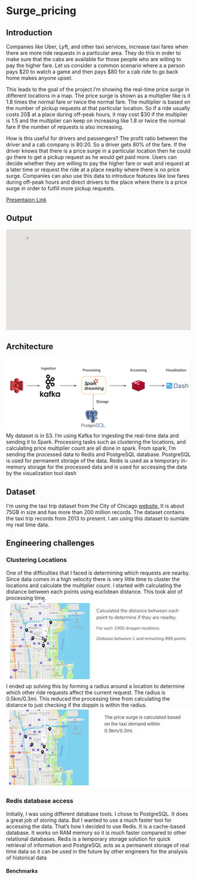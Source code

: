 # Surge_pricing

## Introduction

Companies like Uber, Lyft, and other taxi services, increase taxi fares when there are more ride requests in a particular area. They do this in order to make sure that the cabs are available for those people who are willing to pay the higher fare. Let us consider a common scenario where a a person pays $20 to watch a game and then pays $80 for a cab ride to go back home makes anyone upset.

This leads to the goal of the project.I’m showing the real-time price surge in different locations in a map. The price surge is shown as a multiplier like is it 1.8 times the normal fare or twice the normal fare. The multiplier is based on the number of pickup requests at that particular location.
So if a ride usually costs 20$ at a place during off-peak hours, it may cost $30 if the multiplier is 1.5 and the multiplier can keep on increasing like 1.8 or twice the normal fare if the number of requests is also increasing.

How is this useful for drivers and passengers?
The profit ratio between the driver and a cab company is 80:20. So a driver gets 80% of the fare. If the driver knows that there is a price surge in a particular location then he could go there to get a pickup request as he would get paid more.
Users can decide whether they are willing to pay the higher fare or wait and request at a later time or request the ride at a place nearby where there is no price surge.
Companies can also use this data to introduce features like low fares during off-peak hours and direct drivers to the place where there is a price surge in order to fulfill more pickup requests.



[Presentaion Link](https://docs.google.com/presentation/d/1k4JkmKybe1vA3XIKXbkomEsgG9qJASuMiKjh6ghnXZA/edit?usp=sharing)

## Output
![alt text](https://github.com/gsekkila/Surge_pricing/blob/master/Images/output.gif)

## Architecture
![alt text](https://github.com/gsekkila/Surge_pricing/blob/master/Images/techstack.png)
My dataset is in S3. I’m using Kafka for ingesting the real-time data and sending it to Spark. Processing tasks such as clustering the locations, and calculating price multiplier count are all done in spark. From spark, I’m sending the processed data to Redis and PostgreSQL database. PostgreSQL is used for permanent storage of the data. Redis is used as a temporary in-memory storage for the processed data and is used for accessing the data by the visualization tool dash

## Dataset

I'm using the taxi trip dataset from the City of Chicago [website.](https://data.cityofchicago.org/Transportation/Taxi-Trips/wrvz-psew) It is about 75GB in size and has more than 200 million records. The dataset contains the taxi trip records from 2013 to present. I am using this dataset to sumlate my real time data.

## Engineering challenges
### Clustering Locations
One of the difficulties that I faced is determining which requests are nearby. Since data comes in a high velocity there is very little time to cluster the locations and calculate the multiplier count. I started with calculating the distance between each points using euclidean distance. This took alot of processing time.
![alt text](https://github.com/gsekkila/Surge_pricing/blob/master/Images/chal1.png)
I ended up solving this by forming a radius around a location to determine which other ride requests affect the current request. The radius is 0.5km/0.3mi. This reduced the processing time from calculating the distance to just checking if the doppin is within the radius.
![alt text](https://github.com/gsekkila/Surge_pricing/blob/master/Images/chal2.png)
### Redis database access
Initially, I was using different database tools. I chose to PostgreSQL. It does a great job of storing data. But I wanted to use a much faster tool for accessing the data. That’s how I decided to use Redis. It is a cache-based database. It works on RAM memory so it is much faster compared to other relational databases.
Redis is a temporary storage solution for quick retrieval of information and PostgreSQL acts as a permanent storage of real time data  so it can be used in the future by other engineers for the analysis of historical data
#### Benchmarks
